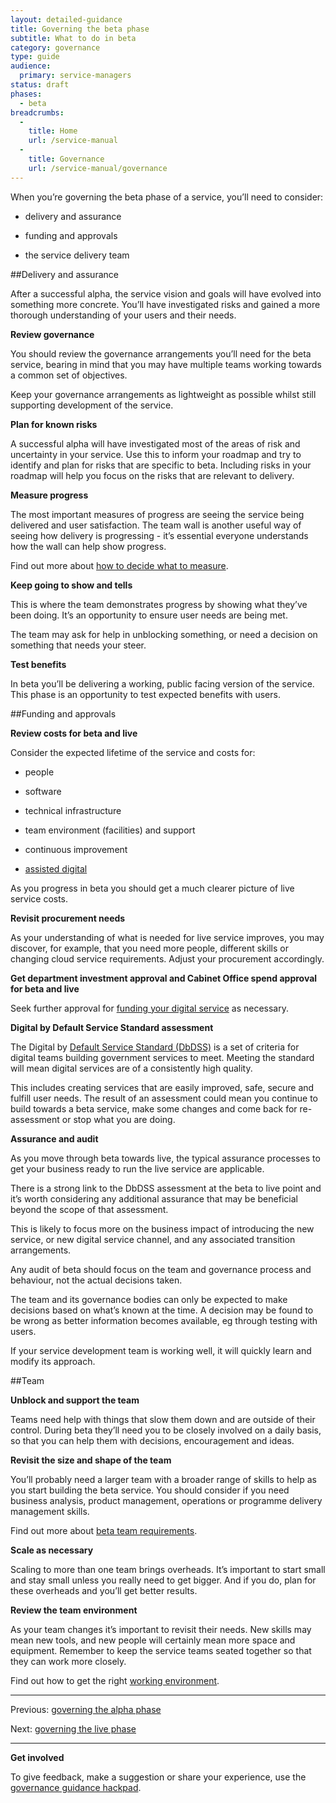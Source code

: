 ```yaml
---
layout: detailed-guidance
title: Governing the beta phase
subtitle: What to do in beta
category: governance
type: guide
audience:
  primary: service-managers
status: draft
phases:
  - beta
breadcrumbs:
  -
    title: Home
    url: /service-manual
  -
    title: Governance
    url: /service-manual/governance
---
```


When you’re governing the beta phase of a service, you’ll need to consider:

* delivery and assurance

* funding and approvals

* the service delivery team

##Delivery and assurance

After a successful alpha, the service vision and goals will have evolved into something more concrete. You’ll have investigated risks and gained a more thorough understanding of your users and their needs.

**Review governance**

You should review the governance arrangements you’ll need for the beta service, bearing in mind that you may have multiple teams working towards a common set of objectives.

Keep your governance arrangements as lightweight as possible whilst still supporting development of the service.

**Plan for known risks**

A successful alpha will have investigated most of the areas of risk and uncertainty in your service. Use this to inform your roadmap and try to identify and plan for risks that are specific to beta. 
Including risks in your roadmap will help you focus on the risks that are relevant to delivery.

**Measure progress**

The most important measures of progress are seeing the service being delivered and user satisfaction. The team wall is another useful way of seeing how delivery is progressing - it’s essential everyone understands how the wall can help show progress.

Find out more about [how to decide what to measure](/service-manual/measurement/other-kpis#decide-what-to-measure).

**Keep going to show and tells**

This is where the team demonstrates progress by showing what they’ve been doing. It’s an opportunity to ensure user needs are being met.

The team may ask for help in unblocking something, or need a decision on something that needs your steer.

**Test benefits**

In beta you’ll be delivering a working, public facing version of the service. This phase is an opportunity to test expected benefits with users.

##Funding and approvals

**Review costs for beta and live**

Consider the expected lifetime of the service and costs for:

* people

* software

* technical infrastructure 

* team environment (facilities) and support

* continuous improvement

* [assisted digital](/service-manual/assisted-digital/)


As you progress in beta you should get a much clearer picture of live service costs.

**Revisit procurement needs**

As your understanding of what is needed for live service improves, you may discover, for example, that you need more people, different skills or changing cloud service requirements. Adjust your procurement accordingly.

**Get department investment approval and Cabinet Office spend approval for beta and live**

Seek further approval for [funding your digital service](/service-manual/governance/funding-your-digital-service) as necessary.

**Digital by Default Service Standard assessment**

The Digital by [Default Service Standard (DbDSS)](/service-manual/digital-by-default) is a set of criteria for digital teams building government services to meet. Meeting the standard will mean digital services are of a consistently high quality.

This includes creating services that are easily improved, safe, secure and fulfill user needs. The result of an assessment could mean you continue to build towards a beta service, make some changes and come back for re-assessment or stop what you are doing.

**Assurance and audit**

As you move through beta towards live, the typical assurance processes to get your business ready to run the live service are applicable.

There is a strong link to the DbDSS assessment at the beta to live point and it’s worth considering any additional assurance that may be beneficial beyond the scope of that assessment. 

This is likely to focus more on the business impact of introducing the new service, or new digital service channel, and any associated transition arrangements.

Any audit of beta should focus on the team and governance process and behaviour, not the actual decisions taken.

The team and its governance bodies can only be expected to make decisions based on what’s known at the time. A decision may be found to be wrong as better information becomes available, eg through testing with users. 

If your service development team is working well, it will quickly learn and modify its approach.

##Team

**Unblock and support the team**

Teams need help with things that slow them down and are outside of their control. During beta they’ll need you to be closely involved on a daily basis, so that you can help them with decisions, encouragement and ideas.

**Revisit the size and shape of the team**

You’ll probably need a larger team with a broader range of skills to help as you start building the beta service. You should consider if you need business analysis, product management, operations or programme delivery management skills.

Find out more about [beta team requirements](/service-manual/phases/beta#team-requirements).

**Scale as necessary**

Scaling to more than one team brings overheads. It’s important to start small and stay small unless you really need to get bigger. And if you do, plan for these overheads and you’ll get better results.

**Review the team environment**

As your team changes it’s important to revisit their needs. New skills may mean new tools, and new people will certainly mean more space and equipment. Remember to keep the service teams seated together so that they can work more closely.

Find out how to get the right [working environment](/service-manual/the-team/working-environment).

<hr>

Previous: [governing the alpha phase](/service-manual/governance/governing-the-alpha-phase)

Next: [governing the live phase](/service-manual/governance/governing-the-live-phase)

<hr>

**Get involved**

To give feedback, make a suggestion or share your experience, use the [governance guidance hackpad](https://gds-governance-guidance.hackpad.com/Governing-the-beta-phase-hzkfbXYRSpa).